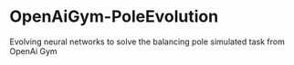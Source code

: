 # OpenAiGym-PoleEvolution
Evolving neural networks to solve the balancing pole simulated task from OpenAi Gym
